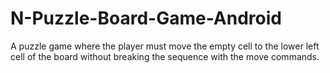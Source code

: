 # N-Puzzle-Board-Game-Android
A puzzle game where the player must move the empty cell to the lower left cell of the board without breaking the sequence with the move commands. 
